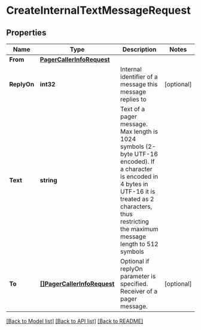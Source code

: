 # CreateInternalTextMessageRequest

## Properties

Name | Type | Description | Notes
------------ | ------------- | ------------- | -------------
**From** | [**PagerCallerInfoRequest**](PagerCallerInfoRequest.md) |  | 
**ReplyOn** | **int32** | Internal identifier of a message this message replies to | [optional] 
**Text** | **string** | Text of a pager message. Max length is 1024 symbols (2-byte UTF-16 encoded). If a character is encoded in 4 bytes in UTF-16 it is treated as 2 characters, thus restricting the maximum message length to 512 symbols | 
**To** | [**[]PagerCallerInfoRequest**](PagerCallerInfoRequest.md) | Optional if replyOn parameter is specified. Receiver of a pager message. | [optional] 

[[Back to Model list]](../README.md#documentation-for-models) [[Back to API list]](../README.md#documentation-for-api-endpoints) [[Back to README]](../README.md)


